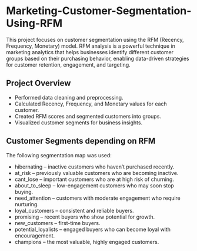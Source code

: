 # Marketing-Customer-Segmentation-Using-RFM
This project focuses on customer segmentation using the RFM (Recency, Frequency, Monetary) model. RFM analysis is a powerful technique in marketing analytics that helps businesses identify different customer groups based on their purchasing behavior, enabling data-driven strategies for customer retention, engagement, and targeting.
## Project Overview
- Performed data cleaning and preprocessing.
- Calculated Recency, Frequency, and Monetary values for each customer.
- Created RFM scores and segmented customers into groups.
- Visualized customer segments for business insights.
## Customer Segments depending on RFM
The following segmentation map was used:
- hibernating – inactive customers who haven’t purchased recently.
- at_risk – previously valuable customers who are becoming inactive.
- cant_lose – important customers who are at high risk of churning.
- about_to_sleep – low-engagement customers who may soon stop buying.
- need_attention – customers with moderate engagement who require nurturing.
- loyal_customers – consistent and reliable buyers.
- promising – recent buyers who show potential for growth.
- new_customers – first-time buyers.
- potential_loyalists – engaged buyers who can become loyal with encouragement.
- champions – the most valuable, highly engaged customers.
